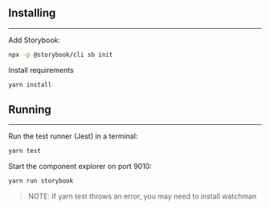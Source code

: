## Installing
-------------
Add Storybook:
```bash
npx -p @storybook/cli sb init
```

Install requirements
```bash
yarn install
```


## Running
----------
Run the test runner (Jest) in a terminal:
```bash
yarn test
```

Start the component explorer on port 9010:
```bash
yarn run storybook
```

> NOTE: If yarn test throws an error, you may need to install watchman